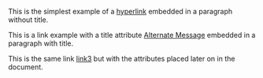 This is the simplest example of a [hyperlink](http://example.com) embedded in a paragraph without title.

This is a link example with a title attribute [Alternate Message](/about "This is a title") embedded in a paragraph with title.

This is the same link [link3][] but with the attributes placed later on in the document.

[link3]: /some_other-page "This is where the title goes"
